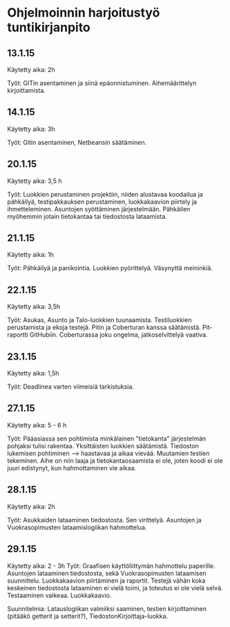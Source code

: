 # Ohjelmoinnin harjoitustyö tuntikirjanpito

## 13.1.15

Käytetty aika: 2h

Työt: GITin asentaminen ja siinä epäonnistuminen. Aihemäärittelyn kirjoittamista.

## 14.1.15

Käytetty aika: 3h

Työt: Gitin asentaminen, Netbeansin säätäminen.

## 20.1.15

Käytetty aika: 3,5 h

Työt: Luokkien perustaminen projektiin, niiden alustavaa koodailua ja pähkäilyä, testipakkauksen perustaminen, luokkakaavion piirtely ja ihmetteleminen.
Asuntojen syöttäminen järjestelmään. Pähkäilen myöhemmin jotain tietokantaa tai tiedostosta lataamista.

## 21.1.15

Käytetty aika: 1h

Työt: Pähkäilyä ja panikointia. Luokkien pyörittelyä. Väsynyttä meininkiä.

## 22.1.15

Käytetty aika: 3,5h

Työt: Asukas, Asunto ja Talo-luokkien tuunaamista. Testiluokkien perustamista ja ekoja testejä. Pitin ja Coberturan kanssa säätämistä. Pit-raportti GitHubiin. Coberturassa joku ongelma, jatkoselvittelyä vaativa.

## 23.1.15

Käytetty aika: 1,5h

Työt: Deadlinea varten viimeisiä tarkistuksia.

## 27.1.15

Käytetty aika: 5 - 6 h

Työt: Pääasiassa sen pohtimista minkälainen "tietokanta" järjestelmän pohjaksi tulisi rakentaa. Yksittäisten luokkien säätämistä. Tiedoston lukemisen pohtiminen --> haastavaa ja aikaa vievää.
Muutamien testien tekeminen. Aihe on niin laaja ja tietokantaosaamista ei ole, joten koodi ei ole juuri edistynyt, kun hahmottaminen vie aikaa. 

## 28.1.15

Käytetty aika: 2h

Työt: Asukkaiden lataaminen tiedostosta. Sen virittelyä. Asuntojen ja Vuokrasopimusten lataamislogiikan hahmottelua.

## 29.1.15

Käytetty aika: 2 - 3h 
Työt: Graafisen käyttöliittymän hahmottelu paperille.  Asuntojen lataaminen tiedostosta, sekä Vuokrasopimusten lataamisen suunnittelu. Luokkakaavion piirtäminen ja raportit. Testejä vähän koka keskeinen tiedostosta lataaminen ei vielä toimi, ja toteutus ei ole vielä selvä. Testaaminen vaikeaa.
Luokkakaavio.

Suunnitelmia: Latauslogiikan valmiiksi saaminen, testien kirjoittaminen (pitääkö getterit ja setterit?), TiedostonKirjoittaja-luokka.
